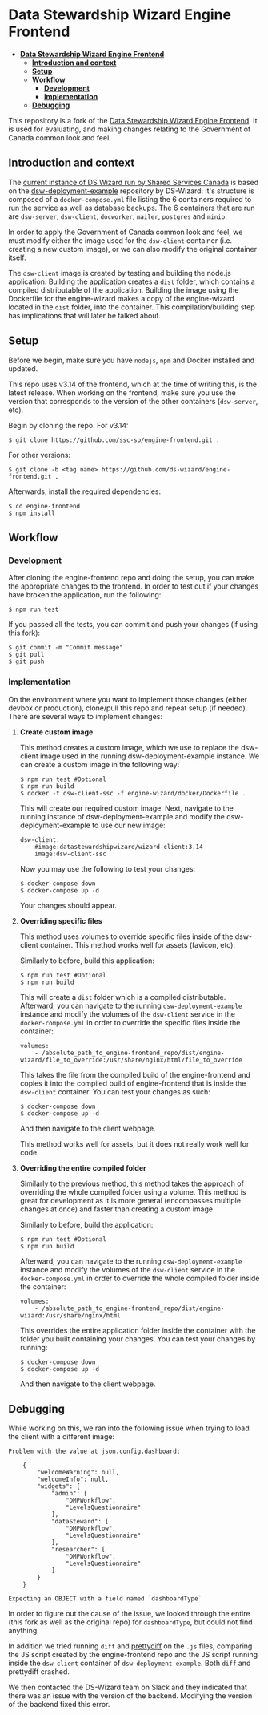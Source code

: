 # **Data Stewardship Wizard Engine Frontend**

- [**Data Stewardship Wizard Engine Frontend**](#data-stewardship-wizard-engine-frontend)
  - [**Introduction and context**](#introduction-and-context)
  - [**Setup**](#setup)
  - [**Workflow**](#workflow)
    - [**Development**](#development)
    - [**Implementation**](#implementation)
  - [**Debugging**](#debugging)

This repository is a fork of the [Data Stewardship Wizard Engine Frontend](https://github.com/ds-wizard/engine-frontend). It is used for evaluating, and making changes relating to the Government of Canada common look and feel.

## **Introduction and context**

The [current instance of DS Wizard run by Shared Services Canada](http://federaldatasteward.scienceprogram.cloud:8080/dashboard) is based on the [dsw-deployment-example](https://github.com/ds-wizard/dsw-deployment-example) repository by DS-Wizard: it's structure is composed of a `docker-compose.yml` file listing the 6 containers required to run the service as well as database backups. The 6 containers that are run are `dsw-server`, `dsw-client`, `docworker`, `mailer`, `postgres` and `minio`.

In order to apply the Government of Canada common look and feel, we must modify either the image used for the `dsw-client` container (i.e. creating a new custom image), or we can also modify the original container itself.

The `dsw-client` image is created by testing and building the node.js application. Building the application creates a `dist` folder, which contains a compiled distributable of the application. Building the image using the Dockerfile for the engine-wizard makes a copy of the engine-wizard located in the `dist` folder, into the container. This compilation/building step has implications that will later be talked about.

## **Setup**

Before we begin, make sure you have `nodejs`, `npm` and Docker installed and updated.

This repo uses v3.14 of the frontend, which at the time of writing this, is the latest release. When working on the frontend, make sure you use the version that corresponds to the version of the other containers (`dsw-server`, etc).

Begin by cloning the repo. For v3.14:
```
$ git clone https://github.com/ssc-sp/engine-frontend.git .
```

For other versions:
```
$ git clone -b <tag name> https://github.com/ds-wizard/engine-frontend.git .
```

Afterwards, install the required dependencies:
```
$ cd engine-frontend
$ npm install
```

## **Workflow**
### **Development**

After cloning the engine-frontend repo and doing the setup, you can make the appropriate changes to the frontend. In order to test out if your changes have broken the application, run the following:
```
$ npm run test
```
If you passed all the tests, you can commit and push your changes (if using this fork):
```
$ git commit -m "Commit message"
$ git pull
$ git push
```

### **Implementation**
On the environment where you want to implement those changes (either devbox or production), clone/pull this repo and repeat setup (if needed). There are several ways to implement changes:

1. **Create custom image**

    This method creates a custom image, which we use to replace the dsw-client image used in the running dsw-deployment-example instance. We can create a custom image in the following way:
    ```
    $ npm run test #Optional
    $ npm run build
    $ docker -t dsw-client-ssc -f engine-wizard/docker/Dockerfile .
    ```
    This will create our required custom image. Next, navigate to the running instance of dsw-deployment-example and modify the dsw-deployment-example to use our new image:
    ```
    dsw-client:
        #image:datastewardshipwizard/wizard-client:3.14
        image:dsw-client-ssc
    ```
    Now you may use the following to test your changes:
    ```
    $ docker-compose down
    $ docker-compose up -d
    ```
    Your changes should appear.

2. **Overriding specific files**

    This method uses volumes to override specific files inside of the dsw-client container. This method works well for assets (favicon, etc).

    Similarly to before, build this application:
    ```
    $ npm run test #Optional
    $ npm run build
    ```
    This will create a `dist` folder which is a compiled distributable. Afterward, you can navigate to the running `dsw-deployment-example` instance and modify the volumes of the `dsw-client` service in the `docker-compose.yml` in order to override the specific files inside the container:
    ```
    volumes:
        - /absolute_path_to_engine-frontend_repo/dist/engine-wizard/file_to_override:/usr/share/nginx/html/file_to_override
    ```
    This takes the file from the compiled build of the engine-frontend and copies it into the compiled build of engine-frontend that is inside the `dsw-client` container. You can test your changes as such:
    ```
    $ docker-compose down
    $ docker-compose up -d
    ```
    And then navigate to the client webpage.

    This method works well for assets, but it does not really work well for code.

3. **Overriding the entire compiled folder**

    Similarly to the previous method, this method takes the approach of overriding the whole compiled folder using a volume. This method is great for development as it is more general (encompasses multiple changes at once) and faster than creating a custom image.

    Similarly to before, build the application:
    ```
    $ npm run test #Optional
    $ npm run build
    ```
    Afterward, you can navigate to the running `dsw-deployment-example` instance and modify the volumes of the `dsw-client` service in the `docker-compose.yml` in order to override the whole compiled folder inside the container:
    ```
    volumes:
        - /absolute_path_to_engine-frontend_repo/dist/engine-wizard:/usr/share/nginx/html
    ```
    This overrides the entire application folder inside the container with the folder you built containing your changes. You can test your changes by running:
    ```
    $ docker-compose down
    $ docker-compose up -d
    ```
    And then navigate to the client webpage.

## **Debugging**

While working on this, we ran into the following issue when trying to load the client with a different image:
```
Problem with the value at json.config.dashboard:

    {
        "welcomeWarning": null,
        "welcomeInfo": null,
        "widgets": {
            "admin": [
                "DMPWorkflow",
                "LevelsQuestionnaire"
            ],
            "dataSteward": [
                "DMPWorkflow",
                "LevelsQuestionnaire"
            ],
            "researcher": [
                "DMPWorkflow",
                "LevelsQuestionnaire"
            ]
        }
    }

Expecting an OBJECT with a field named `dashboardType`
```
In order to figure out the cause of the issue, we looked through the entire (this fork as well as the original repo) for `dashboardType`, but could not find anything.

In addition we tried running `diff` and [prettydiff](https://prettydiff.com/) on the `.js` files, comparing the JS script created by the engine-frontend repo and the JS script running inside the `dsw-client` container of `dsw-deployment-example`. Both `diff` and prettydiff crashed.

We then contacted the DS-Wizard team on Slack and they indicated that there was an issue with the version of the backend. Modifying the version of the backend fixed this error.
